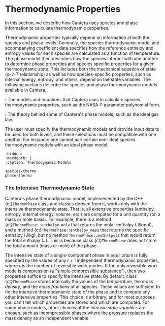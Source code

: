 # Thermodynamic Properties

In this section, we describe how Cantera uses species and phase information to calculate
thermodynamic properties.

Thermodynamic properties typically depend on information at both the species and phase
levels. Generally, the species thermodynamic model and accompanying coefficient data
specifies how the reference enthalpy and entropy values for each species are calculated
as a function of temperature. The phase model then describes how the species interact
with one another to determine phase properties and species specific properties for a
given thermodynamic state. This includes both the mechanical equation of state
($p$-$\hat{v}$-$T$ relationship) as well as how species-specific properties, such as
internal energy, entropy, and others, depend on the state variables. The following
sections describe the species and phase thermodynamic models available in Cantera.

[](species-thermo)
: The models and equations that Cantera uses to calculate species thermodynamic
  properties, such as the NASA 7-parameter polynomial form.

[](phase-thermo)
: The theory behind some of Cantera's phase models, such as the ideal gas law.

The user must specify the thermodynamic models and provide input data to be used for
both levels, and these selections must be compatible with one another. For instance: one
cannot pair certain non-ideal species thermodynamic models with an ideal phase model.

```{toctree}
:hidden:
:maxdepth: 1
:caption: Thermodynamic Models

species-thermo
phase-thermo
```

### The Intensive Thermodynamic State

Cantera's phase thermodynamic model, implemenented by the C++ {ct}`ThermoPhase` class
and classes derived from it, works only with the intensive thermodynamic state. That is,
all extensive properties (enthalpy, entropy, internal energy, volume, etc.) are computed
for a unit quantity (on a mass or mole basis). For example, there is a method
{ct}`ThermoPhase::enthalpy_mole` that returns the molar enthalpy (J/kmol), and a method
{ct}`ThermoPhase::enthalpy_mass` that returns the specific enthalpy (J/kg), but no
method `ThermoPhase::enthalpy()` that would return the total enthalpy (J). This is
because class {ct}`ThermoPhase` does not store the total amount (mass or mole) of the
phase.

The intensive state of a single-component phase in equilibrium is fully specified by the
values of any $r+1$ independent thermodynamic properties, where $r$ is the number of
reversible work modes. If the only reversible work mode is compression (a "simple
compressible substance"), then two properties suffice to specify the intensive state. By
default, class {ct}`ThermoPhase` stores internally the values of the *temperature*, the
*mass density*, and the *mass fractions* of all species. These values are sufficient to
fix the intensive thermodynamic state of the phase and to compute any other intensive
properties. This choice is arbitrary, and for most purposes you can't tell which
properties are stored and which are computed. For some phase models, other choices of
the *intrinsic state variables* are chosen, such as incompressible phases where the
pressure replaces the mass density as an independent variable.
